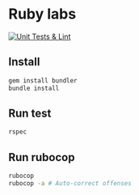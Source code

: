 # Ruby labs

[![Unit Tests & Lint](https://github.com/GypsyLich/RubyLabs/actions/workflows/main.yml/badge.svg)](https://github.com/GypsyLich/RubyLabs/actions/workflows/main.yml)


## Install

```bash
gem install bundler
bundle install
```

## Run test

```bash
rspec
```

## Run rubocop

```bash
rubocop
rubocop -a # Auto-correct offenses
```
